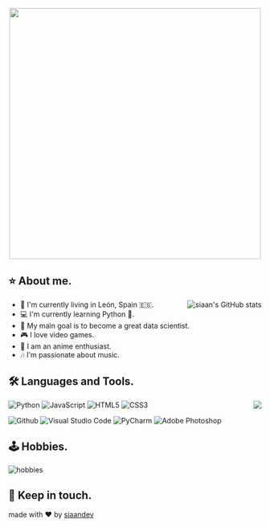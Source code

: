 <p align="center">
  <img src="https://i.imgur.com/a6DhlfX.png" width="500" height="auto" style="display: block; margin: 0 auto"/>
</p>

## ⭐ About me.


<img src="https://github-readme-stats.vercel.app/api?username=siaandev&show_icons=true" alt="siaan's GitHub stats" align="right" />

- 📌 I'm currently living in León, Spain 🇪🇸.
- 💻 I'm currently learning Python 🐍.
- 🎯 My main goal is to become a great data scientist.
- 🎮 I love video games.
- 🎥 I am an anime enthusiast.
- 🎶 I'm passionate about music.




## 🛠 Languages and Tools.

<img src="https://github-readme-stats.vercel.app/api/top-langs/?username=siaandev&title_color=2257EA&bg_color=f7f7f7&hide=html,css" align="right"  /> 

<p>
  
  ![Python](https://img.shields.io/badge/-Python-000000?style=flat&logo=python)
  ![JavaScript](https://img.shields.io/badge/-JavaScript-000000?style=flat&logo=javascript)
  ![HTML5](https://img.shields.io/badge/-HTML5-000000?style=flat&logo=html5)
  ![CSS3](https://img.shields.io/badge/-CSS-000000?style=flat&logo=css3)
</p>

<p>
  
  ![Github](https://img.shields.io/badge/-Github-000000?style=flat&logo=github)
  ![Visual Studio Code](https://img.shields.io/badge/-Visual%20Studio%20Code-000000?style=flat&logo=visualstudiocode)
  ![PyCharm](https://img.shields.io/badge/-PyCharm-000000?style=flat&logo=pycharm)
  ![Adobe Photoshop](https://img.shields.io/badge/-Adobe%20Photoshop-000000?style=flat&logo=adobephotoshop)
</p>



## 🕹 Hobbies.

<img src="https://i.imgur.com/rHAA3uJ.png" alt="hobbies" align="center" width="auto" height="auto" />


## 📨 Keep in touch.




made with ❤ by [siaandev](https://github.com/siaandev)


 
